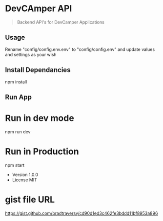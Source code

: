 # DevCAmper API
> Backend API's for DevCamper Applications

## Usage
Rename "config/config.env.env" to "config/config.env" and update values and settings as your wish

## Install Dependancies
npm install
## Run App
# Run in dev mode
npm run dev
# Run in Production
npm start

- Version
1.0.0
- License
MIT

# gist file URL
https://gist.github.com/bradtraversy/cd90d1ed3c462fe3bddd11bf8953a896